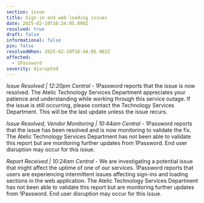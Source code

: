 ```yaml
---
section: issue
title: Sign-in and web loading issues
date: 2025-02-10T16:24:05.898Z
resolved: true
draft: false
informational: false
pin: false
resolvedWhen: 2025-02-10T16:44:05.902Z
affected:
  - 1Password
severity: disrupted
---
```

*Issue Resolved | 12:20pm Central* - 1Password reports that the issue is now resolved. The Atelic Technology Services Department appreciates your patience and understanding while working through this service outage. If the issue is still occurring, please contact the Technology Services Department. This will be the last update unless the issue recurs.

*Issue Resolved, Vendor Monitoring | 10:44am Central* - 1Password reports that the issue has been resolved and is now monitoring to validate the fix. The Atelic Technology Services Department has not been able to validate this report but are monitoring further updates from 1Password. End user disruption may occur for this issue.

*Report Received | 10:24am Central* - We are investigating a potential issue that might affect the uptime of one of our services. 1Password reports that users are experiencing intermittent issues affecting sign-ins and loading sections in the web application. The Atelic Technology Services Department has not been able to validate this report but are monitoring further updates from 1Password. End user disruption may occur for this issue.
